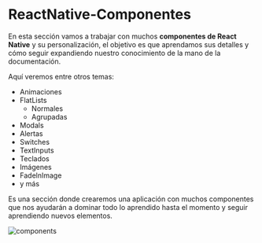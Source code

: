 # ReactNative-Componentes

En esta sección vamos a trabajar con muchos **componentes de React Native** y su personalización, el objetivo es que aprendamos sus detalles y cómo seguir expandiendo nuestro conocimiento de la mano de la documentación.

Aquí veremos entre otros temas:
- Animaciones
- FlatLists
   - Normales
   - Agrupadas
- Modals
- Alertas
- Switches
- TextInputs
- Teclados
- Imágenes
- FadelnImage
- y más

Es una sección donde crearemos una aplicación con muchos componentes que nos ayudarán a dominar todo lo aprendido hasta el momento y seguir aprendiendo nuevos elementos.

![components](https://github.com/manuels-bts/ReactNative-Componentes/assets/116088500/b59c5d8c-0493-4b8d-b99d-860b8a78581f)
